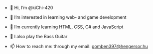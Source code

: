 - 👋 Hi, I’m @kiChi-420
- 👀 I’m interested in learning web- and game development
- 🌱 I’m currently learning HTML, CSS, C# and JavaScript
- 🎸 I also play the Bass Guitar

- 📫 How to reach me: through my email: gomben397@hengersor.hu

<!---
kiChi-420/kiChi-420 is a ✨ special ✨ repository because its `README.md` (this file) appears on your GitHub profile.
You can click the Preview link to take a look at your changes.
- 💞️ I’m looking to collaborate on ...
--->
